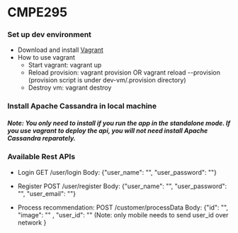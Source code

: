 # CMPE295
### Set up dev environment
- Download and install [Vagrant](https://www.vagrantup.com/downloads.html)
- How to use vagrant
  + Start vagrant: vagrant up
  + Reload provision: vagrant provision OR vagrant reload --provision (provision script is under dev-vm/.provision directory)
  + Destroy vm: vagrant destroy

### Install Apache Cassandra in local machine
##### Note: You only need to install if you run the app in the standalone mode. If you use vagrant to deploy the api, you will not need install Apache Cassandra reparately.

### Available Rest APIs
- Login  GET /user/login
	Body: {"user_name": "", "user_password": ""}
- Register POST /user/register
	Body: {"user_name": "", "user_password": "", "user_email": ""}
  
- Process recommendation: POST /customer/processData
	Body: {"id": "", 
		   "image": "" , 
		   "user_id": "" (Note: only mobile needs to send user_id over network
		  }
		   
